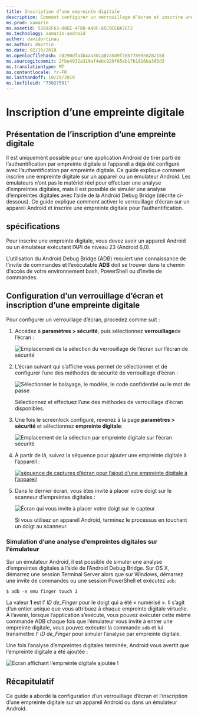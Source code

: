 ```yaml
---
title: Inscription d’une empreinte digitale
description: Comment configurer un verrouillage d’écran et inscrire une empreinte digitale sur un appareil ou un émulateur Android.
ms.prod: xamarin
ms.assetid: 52092F63-00EE-4F8B-A49F-65C9CCBA7EF2
ms.technology: xamarin-android
author: davidortinau
ms.author: daortin
ms.date: 02/16/2018
ms.openlocfilehash: c0290dfa3b4aa301a07a589f78577899e8282158
ms.sourcegitcommit: 2fbe4932a319af4ebc829f65eb1fb1816ba305d3
ms.translationtype: MT
ms.contentlocale: fr-FR
ms.lasthandoff: 10/29/2019
ms.locfileid: "73027591"
---
```

# <a name="enrolling-a-fingerprint"></a>Inscription d’une empreinte digitale

## <a name="enrolling-a-fingerprint-overview"></a>Présentation de l’inscription d’une empreinte digitale

Il est uniquement possible pour une application Android de tirer parti de l’authentification par empreinte digitale si l’appareil a déjà été configuré avec l’authentification par empreinte digitale. Ce guide explique comment inscrire une empreinte digitale sur un appareil ou un émulateur Android. Les émulateurs n’ont pas le matériel réel pour effectuer une analyse d’empreintes digitales, mais il est possible de simuler une analyse d’empreintes digitales avec l’aide de la Android Debug Bridge (décrite ci-dessous).  Ce guide explique comment activer le verrouillage d’écran sur un appareil Android et inscrire une empreinte digitale pour l’authentification.

## <a name="requirements"></a>spécifications

Pour inscrire une empreinte digitale, vous devez avoir un appareil Android ou un émulateur exécutant l’API de niveau 23 (Android 6,0).

L’utilisation du Android Debug Bridge (ADB) requiert une connaissance de l’invite de commandes et l’exécutable **ADB** doit se trouver dans le chemin d’accès de votre environnement bash, PowerShell ou d’invite de commandes.

## <a name="configuring-a-screen-lock-and-enrolling-a-fingerprint"></a>Configuration d’un verrouillage d’écran et inscription d’une empreinte digitale 

Pour configurer un verrouillage d’écran, procédez comme suit :

1. Accédez à **paramètres > sécurité**, puis sélectionnez **verrouillage**de l’écran :

    ![Emplacement de la sélection du verrouillage de l’écran sur l’écran de sécurité](enrolling-fingerprint-images/testing-01.png)

2. L’écran suivant qui s’affiche vous permet de sélectionner et de configurer l’une des méthodes de sécurité de verrouillage d’écran : 

    ![Sélectionner le balayage, le modèle, le code confidentiel ou le mot de passe](enrolling-fingerprint-images/testing-02.png)

   Sélectionnez et effectuez l’une des méthodes de verrouillage d’écran disponibles.

3. Une fois le screenlock configuré, revenez à la page **paramètres > sécurité** et sélectionnez **empreinte digitale**:

    ![Emplacement de la sélection par empreinte digitale sur l’écran sécurité](enrolling-fingerprint-images/testing-03.png)

4. À partir de là, suivez la séquence pour ajouter une empreinte digitale à l’appareil :

    [![séquence de captures d’écran pour l’ajout d’une empreinte digitale à l’appareil](enrolling-fingerprint-images/testing-04-sml.png)](enrolling-fingerprint-images/testing-04.png#lightbox)

5. Dans le dernier écran, vous êtes invité à placer votre doigt sur le scanneur d’empreintes digitales : 

    ![Écran qui vous invite à placer votre doigt sur le capteur](enrolling-fingerprint-images/testing-05.png)

    Si vous utilisez un appareil Android, terminez le processus en touchant un doigt au scanneur. 

### <a name="simulating-a-fingerprint-scan-on-the-emulator"></a>Simulation d’une analyse d’empreintes digitales sur l’émulateur

Sur un émulateur Android, il est possible de simuler une analyse d’empreintes digitales à l’aide de l’Android Debug Bridge. Sur OS X, démarrez une session Terminal Server alors que sur Windows, démarrez une invite de commandes ou une session PowerShell et exécutez `adb`:

```shell
$ adb -e emu finger touch 1
```

La valeur **1** est l' _ID de\_Finger_ pour le doigt qui a été « numérisé ». Il s’agit d’un entier unique que vous attribuez à chaque empreinte digitale virtuelle. À l’avenir, lorsque l’application s’exécute, vous pouvez exécuter cette même commande ADB chaque fois que l’émulateur vous invite à entrer une empreinte digitale, vous pouvez exécuter la commande `adb` et lui transmettre l' _ID de\_Finger_ pour simuler l’analyse par empreinte digitale.

Une fois l’analyse d’empreintes digitales terminée, Android vous avertit que l’empreinte digitale a été ajoutée :  

![Écran affichant l’empreinte digitale ajoutée !](enrolling-fingerprint-images/testing-06.png)

## <a name="summary"></a>Récapitulatif 

Ce guide a abordé la configuration d’un verrouillage d’écran et l’inscription d’une empreinte digitale sur un appareil Android ou dans un émulateur Android. 
